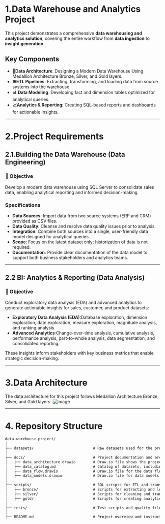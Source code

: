 # 1.Data Warehouse and Analytics Project
This project demonstrates a comprehensive **data warehousing and analytics solution**, covering the entire workflow from **data ingestion** to **insight generation**.

## **Key Components**
- **📂Data Architecture**: Designing a Modern Data Warehouse Using Medallion Architecture Bronze, Silver, and Gold layers.
- **⚙️ETL Pipelines**: Extracting, transforming, and loading data from source systems into the warehouse.
- **📊 Data Modeling**: Developing fact and dimension tables optimized for analytical queries.
- **📈Analytics & Reporting**: Creating SQL-based reports and dashboards for actionable insights.

---
# 2.Project Requirements
## 2.1.Building the Data Warehouse (Data Engineering)
### 🎯 Objective
Develop a modern data warehouse using SQL Server to consolidate sales data, enabling analytical reporting and informed decision-making.

### Specifications
- **Data Sources**: Import data from two source systems (ERP and CRM) provided as CSV files.
- **Data Quality**: Cleanse and resolve data quality issues prior to analysis.
- **Integration**: Combine both sources into a single, user-friendly data model designed for analytical queries.
- **Scope**: Focus on the latest dataset only; historization of data is not required.
- **Documentation**: Provide clear documentation of the data model to support both business stakeholders and analytics teams.

---

## 2.2 BI: Analytics & Reporting (Data Analysis)
### 🎯 Objective
Conduct exploratory data analysis (EDA) and advanced analytics to generate actionable insights for sales, customer, and product datasets:
- **Exploratory Data Analysis (EDA)**:Database exploration, dimension exploration, date exploration, measure exploration, magnitude analysis, and ranking analysis
- **Advanced Analytics**:Change-over-time analysis, cumulative analysis, performance analysis, part-to-whole analysis, data segmentation, and consolidated reporting.


These insights inform stakeholders with key business metrics that enable strategic decision-making.

----
# 3.Data Architecture
The data architecture for this project follows Medallion Architecture Bronze, Silver, and Gold layers:
![image](https://github.com/user-attachments/assets/c4c6d5de-d0dc-4fcf-9d34-a571c4fa641f)

---
# 4. Repository Structure
````markdown
data-warehouse-project/
│
├── datasets/                           # Raw datasets used for the project (ERP and CRM data)
│
├── docs/                               # Project documentation and architecture details
│   ├── data_architecture.drawio        # Draw.io file shows the project's architecture
│   ├── data_catalog.md                 # Catalog of datasets, including field descriptions and metadata
│   ├── data_flow.drawio                # Draw.io file for the data flow diagram
│   ├── data_models.drawio              # Draw.io file for data models (star schema)
│
├── scripts/                            # SQL scripts for ETL and transformations
│   ├── bronze/                         # Scripts for extracting and loading raw data
│   ├── silver/                         # Scripts for cleaning and transforming data
│   ├── gold/                           # Scripts for creating analytical models
│
├── tests/                              # Test scripts and quality files
│
├── README.md                           # Project overview and instructions
